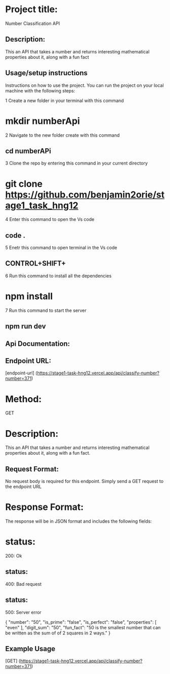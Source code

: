 # Project title:
Number Classification API

## Description:
This an API that takes a number and returns interesting mathematical properties about it, along with a fun fact


## Usage/setup instructions

Instructions on how to use the project.
You can run the project on your local machine with the following steps:

1 Create a new folder in your terminal with this command
# mkdir numberApi

2 Navigate to the new folder create with this command

## cd numberAPi

3 Clone the repo by entering this command in your current directory

# git clone https://github.com/benjamin2orie/stage1_task_hng12


4 Enter this command to open the Vs code

## code .

5 Enetr this command to open terminal in the Vs code 
## CONTROL+SHIFT+

6 Run this command to install all the dependencies

# npm install

7 Run this command to start the server
## npm run dev



## Api Documentation:

## Endpoint URL:
[endpoint-url] (https://stage1-task-hng12.vercel.app/api/classify-number?number=371)

# Method:
GET

# Description: 
This an API that takes a number and returns interesting mathematical properties about it, along with a fun fact.

## Request Format:
No request body is required for this endpoint. Simply send a GET request to the endpoint URL


# Response Format:
The response will be in JSON format and includes the following fields:

# status:
200: Ok

## status: 
400: Bad request

## status:
500: Server error

{
    "number": "50",
    "is_prime": "false",
    "is_perfect": "false",
    "properties": [
        "even"
    ],
    "digit_sum": "50",
    "fun_fact": "50 is the smallest number that can be written as the sum of of 2 squares in 2 ways."
}



## Example Usage

 [GET] (https://stage1-task-hng12.vercel.app/api/classify-number?number=371)